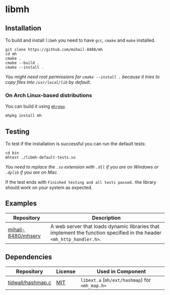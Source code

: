 # libmh

## Installation

To build and install `libmh` you need to have `gcc`, `cmake` and `make` installed.

```shell
git clone https://github.com/mihail-8480/mh
cd mh
cmake .
cmake --build .
cmake --install .
```

*You might need root permissions for `cmake --install .` because it tries to copy files into `/usr/local/lib` by
default.*

### On Arch Linux-based distributions
You can build it using [`mhrepo`](https://github.com/mihail-8480/mhrepo).
```sh
mhpkg install mh
```

## Testing

To test if the installation is successful you can run the default tests:

```shell
cd bin
mhtest ./libmh-default-tests.so
```

*You need to replace the `.so` extension with `.dll` if you are on Windows or `.dylib` if you are on Mac.*

If the test ends with `Finished testing and all tests passed.` the library should work on your system as expected.

## Examples

| Repository | Description |
| --- | --- |
| [mihail-8480/mhserv](https://github.com/mihail-8480/mhserv) | A web server that loads dynamic libraries that implement the function specified in the header `<mh_http_handler.h>`. |

## Dependencies

| Repository | License | Used in Component |
| --- | --- | --- |
| [tidwall/hashmap.c](https://github.com/tidwall/hashmap.c)| [MIT](https://github.com/tidwall/hashmap.c/blob/master/LICENSE) | `libext.a` (`mh/ext/hashmap`) for `<mh_map.h>` |
